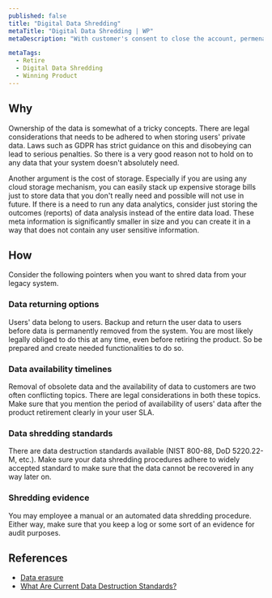 ```yaml
---
published: false
title: "Digital Data Shredding"
metaTitle: "Digital Data Shredding | WP"
metaDescription: "With customer's consent to close the account, permenantly delete data and provide a mechanism to export customer's data on request."

metaTags:
  - Retire
  - Digital Data Shredding
  - Winning Product
---
```


## Why
Ownership of the data is somewhat of a tricky concepts. There are legal considerations that needs to be adhered to when storing users' private data. Laws such as GDPR has strict guidance on this and disobeying can lead to serious penalties. So there is a very good reason not to hold on to any data that your system doesn't absolutely need.

Another argument is the cost of storage. Especially if you are using any cloud storage mechanism, you can easily stack up expensive storage bills just to store data that you don't really need and possible will not use in future. If there is a need to run any data analytics, consider just storing the outcomes (reports) of data analysis instead of the entire data load. These meta information is significantly smaller in size and you can create it in a way that does not contain any user sensitive information.


## How
Consider the following pointers when you want to shred data from your legacy system.

### Data returning options
Users' data belong to users. Backup and return the user data to users before data is permanently removed from the system. You are most likely legally obliged to do this at any time, even before retiring the product. So be prepared and create needed functionalities to do so.

### Data availability timelines
Removal of obsolete data and the availability of data to customers are two often conflicting topics. There are legal considerations in both these topics. Make sure that you mention the period of availability of users' data after the product retirement clearly in your user SLA.

### Data shredding standards
There are data destruction standards available (NIST 800-88, DoD 5220.22-M, etc.). Make sure your data shredding procedures adhere to widely accepted standard to make sure that the data cannot be recovered in any way later on.

### Shredding evidence
You may employee a manual or an automated data shredding procedure. Either way, make sure that you keep a log or some sort of an evidence for audit purposes.

## References
- [Data erasure](https://en.wikipedia.org/wiki/Data_erasure#Regulatory_compliance)
- [What Are Current Data Destruction Standards?](https://www.compucycle.com/2019/01/10/current-data-destruction-standards/)
